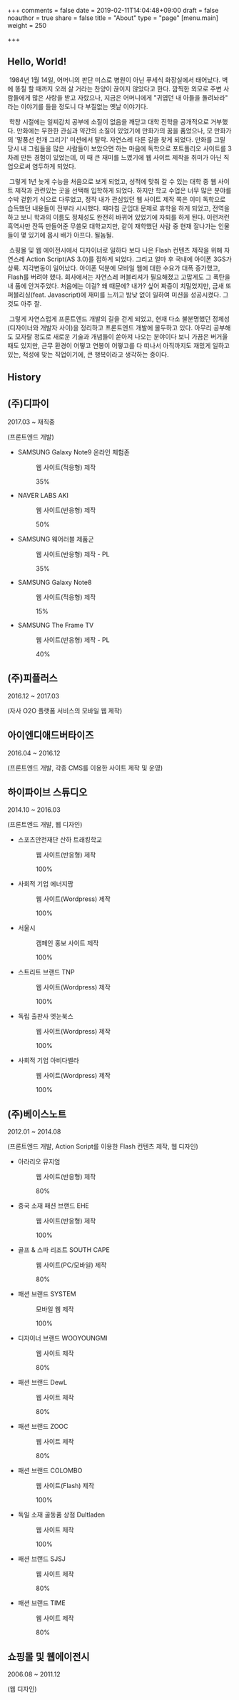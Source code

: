 +++
comments = false
date = 2019-02-11T14:04:48+09:00
draft = false
noauthor = true
share = false
title = "About"
type = "page"
[menu.main]
weight = 250

+++
## Hello, World!

&nbsp;1984년 1월 14일, 어머니의 판단 미스로 병원이 아닌 푸세식 화장실에서 태어났다. 벽에 똥칠 할 때까지 오래 살 거라는 찬양이 끊이지 않았다고 한다. 깜찍한 외모로 주변 사람들에게 많은 사랑을 받고 자랐으나, 지금은 어머니에게 "귀엽던 내 아들을 돌려놔라" 라는 이야기를 들을 정도니 다 부질없는 옛날 이야기다.

&nbsp;학창 시절에는 일찌감치 공부에 소질이 없음을 깨닫고 대학 진학을 공개적으로 거부했다. 만화에는 무한한 관심과 약간의 소질이 있었기에 만화가의 꿈을 품었으나, 모 만화가의 '말풍선 천개 그리기' 미션에서 탈락. 자연스레 다른 길을 찾게 되었다. 만화를 그릴 당시 내 그림들을 많은 사람들이 보았으면 하는 마음에 독학으로 포트폴리오 사이트를 3차례 만든 경험이 있었는데, 이 때 큰 재미를 느꼈기에 웹 사이트 제작을 취미가 아닌 직업으로써 염두하게 되었다.

&nbsp;그렇게 1년 늦게 수능을 처음으로 보게 되었고, 성적에 맞춰 갈 수 있는 대학 중 웹 사이트 제작과 관련있는 곳을 선택해 입학하게 되었다. 하지만 학교 수업은 너무 많은 분야를 수박 겉핡기 식으로 다루었고, 정작 내가 관심있던 웹 사이트 제작 쪽은 이미 독학으로 습득했던 내용들이 전부라 시시했다. 때마침 군입대 문제로 휴학을 하게 되었고, 전역을 하고 보니 학과의 이름도 정체성도 완전히 바뀌어 있었기에 자퇴를 하게 된다. 이런저런 흑역사만 잔뜩 만들어준 무쓸모 대학교지만, 같이 재학했던 사람 중 현재 잘나가는 인물들이 몇 있기에 몹시 배가 아프다. 될놈될.

&nbsp;쇼핑몰 및 웹 에이전시에서 디자이너로 일하다 보다 나은 Flash 컨텐츠 제작을 위해 자연스레 Action Script(AS 3.0)를 접하게 되었다. 그리고 얼마 후 국내에 아이폰 3GS가 상륙. 지각변동이 일어났다. 아이폰 덕분에 모바일 웹에 대한 수요가 대폭 증가했고, Flash를 버려야 했다. 회사에서는 자연스레 퍼블리셔가 필요해졌고 고맙게도 그 폭탄을 내 품에 안겨주었다. 처음에는 이걸? 왜 때문에? 내가? 싶어 짜증이 치밀었지만, 금새 또 퍼블리싱(feat. Javascript)에 재미를 느끼고 밤낮 없이 일하여 미션을 성공시켰다. 그것도 아주 잘.

&nbsp;그렇게 자연스럽게 프론트엔드 개발의 길을 걷게 되었고, 현재 다소 불분명했던 정체성(디자이너와 개발자 사이)을 정리하고 프론트엔드 개발에 몰두하고 있다. 아무리 공부해도 모자랄 정도로 새로운 기술과 개념들이 쏟아져 나오는 분야이다 보니 가끔은 버거울 때도 있지만, 근무 환경이 어떻고 연봉이 어떻고를 다 떠나서 아직까지도 재밌게 일하고 있는, 적성에 맞는 직업이기에, 큰 행복이라고 생각하는 중이다.

## History

<div class="row about">
	<div class="col-md-10 col-sm-12 offset-md-1">
		<div class="content history">
			<span class="line has-project"></span>
			<h2>(주)디파이</h2>
			<p class="when">2017.03 ~ 재직중</p>
			<p class="role">(프론트엔드 개발)</p>
			<ul>
				<li>
					<dl>
						<dt>SAMSUNG Galaxy Note9 온라인 체험존</dt>
						<dd>
							<p>웹 사이트(적응형) 제작</p>
							<p class="contribute"><span style="width: 35%;"></span></p>
							<p>35%</p>
						</dd>
					</dl>
				</li>
				<li>
					<dl>
						<dt>NAVER LABS AKI</dt>
						<dd>
							<p>웹 사이트(반응형) 제작</p>
							<p class="contribute"><span style="width: 50%;"></span></p>
							<p>50%</p>
						</dd>
					</dl>
				</li>
				<li>
					<dl>
						<dt>SAMSUNG 웨어러블 제품군</dt>
						<dd>
							<p>웹 사이트(반응형) 제작 - PL</p>
							<p class="contribute"><span style="width: 35%;"></span></p>
							<p>35%</p>
						</dd>
					</dl>
				</li>
				<li>
					<dl>
						<dt>SAMSUNG Galaxy Note8</dt>
						<dd>
							<p>웹 사이트(적응형) 제작</p>
							<p class="contribute"><span style="width: 15%;"></span></p>
							<p>15%</p>
						</dd>
					</dl>
				</li>
				<li>
					<dl>
						<dt>SAMSUNG The Frame TV</dt>
						<dd>
							<p>웹 사이트(반응형) 제작 - PL</p>
							<p class="contribute"><span style="width: 40%;"></span></p>
							<p>40%</p>
						</dd>
					</dl>
				</li>
			</ul>
		</div>
		<div class="content history">
			<span class="line"></span>
			<h2>(주)피플러스</h2>
			<p class="when">2016.12 ~ 2017.03</p>
			<p class="role">(자사 O2O 플랫폼 서비스의 모바일 웹 제작)</p>
		</div>
		<div class="content history">
			<span class="line"></span>
			<h2>아이엔디애드버타이즈</h2>
			<p class="when">2016.04 ~ 2016.12</p>
			<p class="role">(프론트엔드 개발, 각종 CMS를 이용한 사이트 제작 및 운영)</p>
		</div>
		<div class="content history">
			<span class="line has-project"></span>
			<h2>하이파이브 스튜디오</h2>
			<p class="when">2014.10 ~ 2016.03</p>
			<p class="role">(프론트엔드 개발, 웹 디자인)</p>
			<ul>
				<li>
					<dl>
						<dt>스포츠안전재단 산하 트래킹학교</dt>
						<dd>
							<p>웹 사이트(반응형) 제작</p>
							<p class="contribute"><span style="width: 100%;"></span></p>
							<p>100%</p>
						</dd>
					</dl>
				</li>
				<li>
					<dl>
						<dt>사회적 기업 에너지팜</dt>
						<dd>
							<p>웹 사이트(Wordpress) 제작</p>
							<p class="contribute"><span style="width: 100%;"></span></p>
							<p>100%</p>
						</dd>
					</dl>
				</li>
				<li>
					<dl>
						<dt>서울시</dt>
						<dd>
							<p>캠페인 홍보 사이트 제작</p>
							<p class="contribute"><span style="width: 100%;"></span></p>
							<p>100%</p>
						</dd>
					</dl>
				</li>
				<li>
					<dl>
						<dt>스트리트 브랜드 TNP</dt>
						<dd>
							<p>웹 사이트(Wordpress) 제작</p>
							<p class="contribute"><span style="width: 100%;"></span></p>
							<p>100%</p>
						</dd>
					</dl>
				</li>
				<li>
					<dl>
						<dt>독립 출판사 엣눈북스</dt>
						<dd>
							<p>웹 사이트(Wordpress) 제작</p>
							<p class="contribute"><span style="width: 100%;"></span></p>
							<p>100%</p>
						</dd>
					</dl>
				</li>
				<li>
					<dl>
						<dt>사회적 기업 아비다벨라</dt>
						<dd>
							<p>웹 사이트(Wordpress) 제작</p>
							<p class="contribute"><span style="width: 100%;"></span></p>
							<p>100%</p>
						</dd>
					</dl>
				</li>
			</ul>
		</div>
		<div class="content history">
			<span class="line has-project"></span>
			<h2>(주)베이스노트</h2>
			<p class="when">2012.01 ~ 2014.08</p>
			<p class="role">(프론트엔드 개발, Action Script를 이용한 Flash 컨텐츠 제작, 웹 디자인)</p>
			<ul>
				<li>
					<dl>
						<dt>아라리오 뮤지엄</dt>
						<dd>
							<p>웹 사이트(반응형) 제작</p>
							<p class="contribute"><span style="width: 80%;"></span></p>
							<p>80%</p>
						</dd>
					</dl>
				</li>
				<li>
					<dl>
						<dt>중국 소재 패션 브랜드 EHE</dt>
						<dd>
							<p>웹 사이트(반응형) 제작</p>
							<p class="contribute"><span style="width: 100%;"></span></p>
							<p>100%</p>
						</dd>
					</dl>
				</li>
				<li>
					<dl>
						<dt>골프 &amp; 스파 리조트 SOUTH CAPE</dt>
						<dd>
							<p>웹 사이트(PC/모바일) 제작</p>
							<p class="contribute"><span style="width: 80%;"></span></p>
							<p>80%</p>
						</dd>
					</dl>
				</li>
				<li>
					<dl>
						<dt>패션 브랜드 SYSTEM</dt>
						<dd>
							<p>모바일 웹 제작</p>
							<p class="contribute"><span style="width: 100%;"></span></p>
							<p>100%</p>
						</dd>
					</dl>
				</li>
				<li>
					<dl>
						<dt>디자이너 브랜드 WOOYOUNGMI</dt>
						<dd>
							<p>웹 사이트 제작</p>
							<p class="contribute"><span style="width: 80%;"></span></p>
							<p>80%</p>
						</dd>
					</dl>
				</li>
				<li>
					<dl>
						<dt>패션 브랜드 DewL</dt>
						<dd>
							<p>웹 사이트 제작</p>
							<p class="contribute"><span style="width: 80%;"></span></p>
							<p>80%</p>
						</dd>
					</dl>
				</li>
				<li>
					<dl>
						<dt>패션 브랜드 ZOOC</dt>
						<dd>
							<p>웹 사이트 제작</p>
							<p class="contribute"><span style="width: 80%;"></span></p>
							<p>80%</p>
						</dd>
					</dl>
				</li>
				<li>
					<dl>
						<dt>패션 브랜드 COLOMBO</dt>
						<dd>
							<p>웹 사이트(Flash) 제작</p>
							<p class="contribute"><span style="width: 100%;"></span></p>
							<p>100%</p>
						</dd>
					</dl>
				</li>
				<li>
					<dl>
						<dt>독일 소재 골동품 상점 Dultladen</dt>
						<dd>
							<p>웹 사이트 제작</p>
							<p class="contribute"><span style="width: 100%;"></span></p>
							<p>100%</p>
						</dd>
					</dl>
				</li>
				<li>
					<dl>
						<dt>패션 브랜드 SJSJ</dt>
						<dd>
							<p>웹 사이트 제작</p>
							<p class="contribute"><span style="width: 80%;"></span></p>
							<p>80%</p>
						</dd>
					</dl>
				</li>
				<li>
					<dl>
						<dt>패션 브랜드 TIME</dt>
						<dd>
							<p>웹 사이트 제작</p>
							<p class="contribute"><span style="width: 80%;"></span></p>
							<p>80%</p>
						</dd>
					</dl>
				</li>
			</ul>
		</div>
		<div class="content history">
			<span class="line"></span>
			<h2>쇼핑몰 및 웹에이전시</h2>
			<p class="when">2006.08 ~ 2011.12</p>
			<p class="role">(웹 디자인)</p>
		</div>
	</div>
</div>